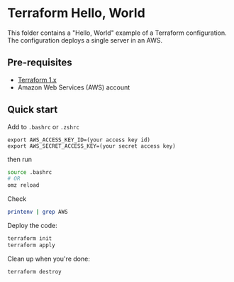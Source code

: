 # Terraform Hello, World

This folder contains a "Hello, World" example of a Terraform configuration. The configuration 
deploys a single server in an AWS.

## Pre-requisites

* [Terraform 1.x](https://www.terraform.io/)
* Amazon Web Services (AWS) account

## Quick start

Add to `.bashrc` or `.zshrc` 
```
export AWS_ACCESS_KEY_ID=(your access key id)
export AWS_SECRET_ACCESS_KEY=(your secret access key)
```

then run

```bash
source .bashrc
# OR
omz reload
```

Check

```bash
printenv | grep AWS
```

Deploy the code:

```bash
terraform init
terraform apply
```

Clean up when you're done:

```bash
terraform destroy
```